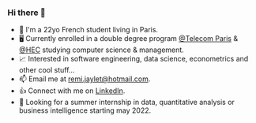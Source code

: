 ### Hi there 👋

- 🥐 I'm a 22yo French student living in Paris. 
- 🖥️ Currently enrolled in a double degree program [@Telecom Paris]( https://www.telecom-paris.fr/en/home) & [@HEC]( https://www.hec.edu/en) studying computer science & management.
- 📈 Interested in software engineering, data science, econometrics and other cool stuff...
- 📫 Email me at remi.jaylet@hotmail.com.
- 👍 Connect with me on [LinkedIn](https://www.linkedin.com/in/r%C3%A9mi-jaylet-b75232190/).
- 📁 Looking for a summer internship in data, quantitative analysis or business intelligence starting may 2022.
